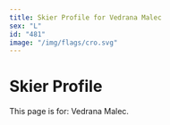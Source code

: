 ```yaml
---
title: Skier Profile for Vedrana Malec
sex: "L"
id: "481"
image: "/img/flags/cro.svg" 
---
```


# Skier Profile

This page is for: Vedrana Malec.
    